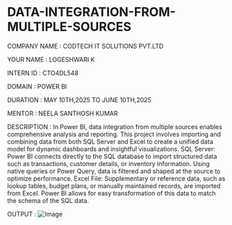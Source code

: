 # DATA-INTEGRATION-FROM-MULTIPLE-SOURCES

COMPANY NAME : CODTECH IT SOLUTIONS PVT.LTD

YOUR NAME : LOGESHWARI K

INTERN ID : CTO4DL548

DOMAIN : POWER BI

DURATION : MAY 10TH,2025 TO JUNE 10TH,2025

MENTOR : NEELA SANTHOSH KUMAR

DESCRIPTION  : In Power BI, data integration from multiple sources enables comprehensive analysis and reporting. 
This project involves importing and combining data from both SQL Server and Excel to create a unified data model for dynamic dashboards and insightful visualizations.
SQL Server: Power BI connects directly to the SQL database to import structured data such as transactions, customer details, or inventory information.
Using native queries or Power Query, data is filtered and shaped at the source to optimize performance.
Excel File: Supplementary or reference data, such as lookup tables, budget plans, or manually maintained records, are imported from Excel.
Power BI allows for easy transformation of this data to match the schema of the SQL data.

OUTPUT :
![Image](https://github.com/user-attachments/assets/8a11458f-2584-4600-bcec-0b9a5d51ad02)
